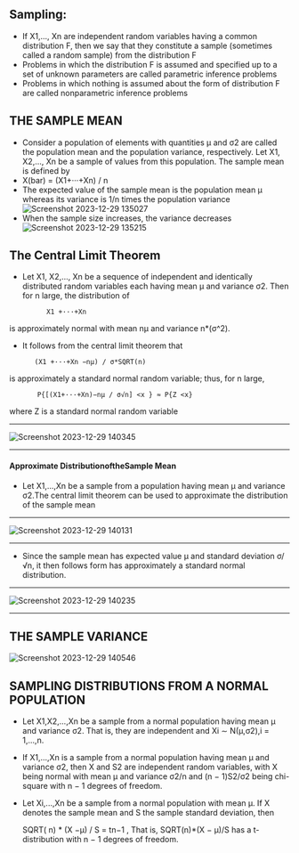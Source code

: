 
## Sampling:
  -  If X1,..., Xn are independent random variables having a common distribution F, then we say that they constitute a sample (sometimes called a random sample) from the distribution F
- Problems in which the distribution F is assumed and specified up to a set of unknown parameters are called parametric inference problems
- Problems in which  nothing is assumed about the form of distribution F are called nonparametric inference problems

## THE SAMPLE MEAN
-  Consider a population of elements with quantities µ and σ2 are called the population mean and the population variance, respectively. Let X1, X2,..., Xn be a sample of values from this population. The sample
 mean is defined by
  - X(bar) =  (X1+···+Xn) / n
- The expected value of the sample mean is the population mean µ whereas its variance is 1/n times the population variance
![Screenshot 2023-12-29 135027](https://github.com/Selvam-DG/Statistics_-and_R_programming/assets/98681717/cc850d12-e586-48d1-a91d-25898a065265)
- When the sample size increases, the variance decreases
![Screenshot 2023-12-29 135215](https://github.com/Selvam-DG/Statistics_-and_R_programming/assets/98681717/3e688a8f-509f-4b87-b8e0-ecacbf6a3ae5)

## The Central Limit Theorem
- Let X1, X2,..., Xn be a sequence of independent and identically distributed random variables each having mean µ and variance σ2. Then for n large, the distribution of 

            X1 +···+Xn
  
 is approximately normal with mean nµ and variance n*(σ^2).

 - It follows from the central limit theorem that
 
          (X1 +···+Xn −nµ) / σ*SQRT(n)
                       
 is approximately a standard normal random variable; thus, for n large,
 
           P{[(X1+···+Xn)−nµ / σ√n] <x } ≈ P{Z <x}
where Z is a standard normal random variable
_________________________________________________________________________________________________________________________________________________________________________________________________________________________
![Screenshot 2023-12-29 140345](https://github.com/Selvam-DG/Statistics_-and_R_programming/assets/98681717/6bba9027-4567-41bf-81db-71f3f666a674)
_________________________________________________________________________________________________________________________________________________________________________________________________________________________

#### Approximate DistributionoftheSample Mean

- Let X1,...,Xn be a sample from a population having mean µ and variance σ2.The central limit theorem can be used to approximate the distribution of the sample mean
_________________________________________________________________________________________________________________________________________________________________________________________________________________________

![Screenshot 2023-12-29 140131](https://github.com/Selvam-DG/Statistics_-and_R_programming/assets/98681717/0d432e92-e1d4-4b22-840e-0fa700f85836)
_________________________________________________________________________________________________________________________________________________________________________________________________________________________

- Since the sample mean has expected value µ and standard deviation σ/√n, it then follows form  has approximately a standard normal distribution.
_________________________________________________________________________________________________________________________________________________________________________________________________________________________
![Screenshot 2023-12-29 140235](https://github.com/Selvam-DG/Statistics_-and_R_programming/assets/98681717/706bcd08-0cd0-42be-8728-d0ed02fd1f97)
_________________________________________________________________________________________________________________________________________________________________________________________________________________________


## THE SAMPLE VARIANCE
![Screenshot 2023-12-29 140546](https://github.com/Selvam-DG/Statistics_-and_R_programming/assets/98681717/7fbeeead-0b72-4a2a-856b-6fa2f3897842)
## SAMPLING DISTRIBUTIONS FROM A NORMAL POPULATION
- Let X1,X2,...,Xn be a sample from a normal population having mean µ and variance σ2. That is, they are independent and Xi ∼ N(µ,σ2),i = 1,...,n.
- If X1,...,Xn is a sample from a normal population having mean µ and variance σ2, then X and S2 are independent random variables, with X being normal with mean µ and variance σ2/n and (n − 1)S2/σ2 being chi-square with n − 1 degrees of freedom.
-  Let Xi,...,Xn be a sample from a normal population with mean µ. If X denotes the sample mean and S the sample standard deviation, then

   SQRT( n) * (X −µ) / S = tn−1 ,  That is, SQRT(n)*(X − µ)/S has a t-distribution with n − 1 degrees of freedom.








